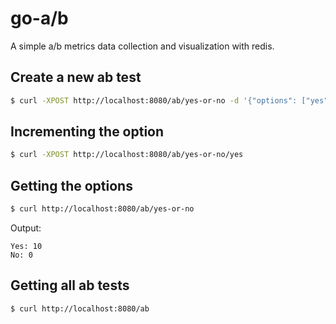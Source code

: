 # go-a/b

A simple a/b metrics data collection and visualization with redis.

## Create a new ab test

```bash
$ curl -XPOST http://localhost:8080/ab/yes-or-no -d '{"options": ["yes", "no"], "name": "Yes or No test", "slug": "yes-or-no", "description": "a simple test to visualize if user picks option yes over no"}'
```

## Incrementing the option

```bash
$ curl -XPOST http://localhost:8080/ab/yes-or-no/yes
```

## Getting the options

```bash
$ curl http://localhost:8080/ab/yes-or-no
```

Output:

```
Yes: 10
No: 0
```

## Getting all ab tests

```bash
$ curl http://localhost:8080/ab
```
